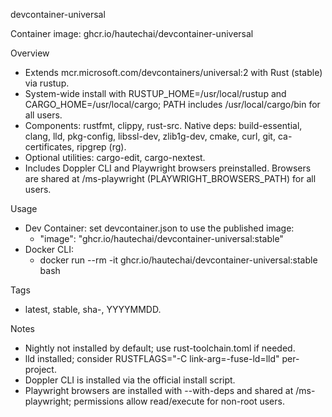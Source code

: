 devcontainer-universal

Container image: ghcr.io/hautechai/devcontainer-universal

Overview
- Extends mcr.microsoft.com/devcontainers/universal:2 with Rust (stable) via rustup.
- System-wide install with RUSTUP_HOME=/usr/local/rustup and CARGO_HOME=/usr/local/cargo; PATH includes /usr/local/cargo/bin for all users.
- Components: rustfmt, clippy, rust-src. Native deps: build-essential, clang, lld, pkg-config, libssl-dev, zlib1g-dev, cmake, curl, git, ca-certificates, ripgrep (rg).
- Optional utilities: cargo-edit, cargo-nextest.
 - Includes Doppler CLI and Playwright browsers preinstalled. Browsers are shared at /ms-playwright (PLAYWRIGHT_BROWSERS_PATH) for all users.

Usage
- Dev Container: set devcontainer.json to use the published image:
  - "image": "ghcr.io/hautechai/devcontainer-universal:stable"
- Docker CLI:
  - docker run --rm -it ghcr.io/hautechai/devcontainer-universal:stable bash

Tags
- latest, stable, sha-<short>, YYYYMMDD.

Notes
- Nightly not installed by default; use rust-toolchain.toml if needed.
- lld installed; consider RUSTFLAGS="-C link-arg=-fuse-ld=lld" per-project.
 - Doppler CLI is installed via the official install script.
 - Playwright browsers are installed with --with-deps and shared at /ms-playwright; permissions allow read/execute for non-root users.
